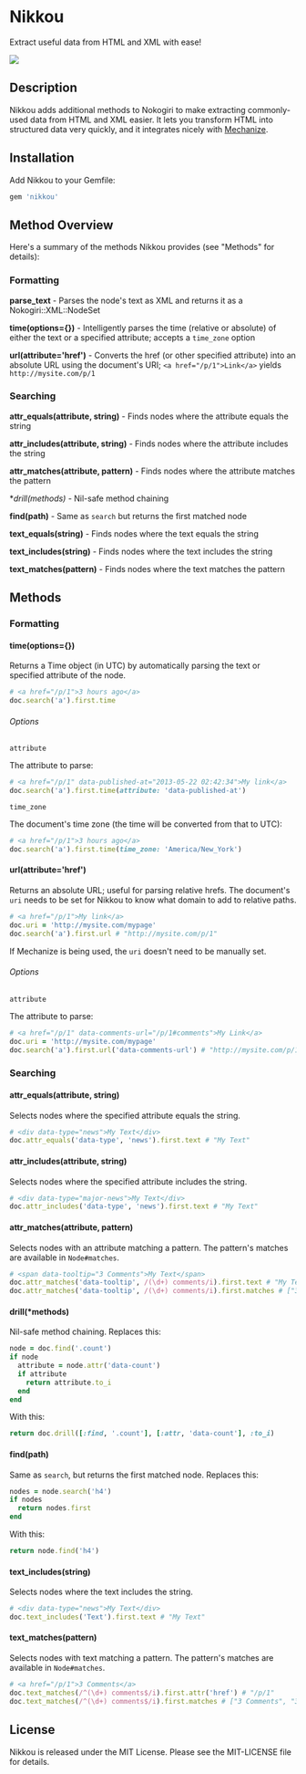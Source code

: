Nikkou
======
Extract useful data from HTML and XML with ease!

[<img src="https://secure.travis-ci.org/tombenner/nikkou.png" />](http://travis-ci.org/tombenner/nikkou)

Description
-----------

Nikkou adds additional methods to Nokogiri to make extracting commonly-used data from HTML and XML easier. It lets you transform HTML into structured data very quickly, and it integrates nicely with [Mechanize](https://github.com/sparklemotion/mechanize).

Installation
------------

Add Nikkou to your Gemfile:

```ruby
gem 'nikkou'
```

Method Overview
---------------

Here's a summary of the methods Nikkou provides (see "Methods" for details):

### Formatting

**parse_text** - Parses the node's text as XML and returns it as a Nokogiri::XML::NodeSet

**time(options={})** - Intelligently parses the time (relative or absolute) of either the text or a specified attribute; accepts a `time_zone` option

**url(attribute='href')** - Converts the href (or other specified attribute) into an absolute URL using the document's URI; `<a href="/p/1">Link</a>` yields `http://mysite.com/p/1`

### Searching

**attr_equals(attribute, string)** - Finds nodes where the attribute equals the string

**attr_includes(attribute, string)** - Finds nodes where the attribute includes the string
  
**attr_matches(attribute, pattern)** - Finds nodes where the attribute matches the pattern
  
**drill(*methods)** - Nil-safe method chaining
  
**find(path)** - Same as `search` but returns the first matched node

**text_equals(string)** - Finds nodes where the text equals the string
  
**text_includes(string)** - Finds nodes where the text includes the string
  
**text_matches(pattern)** - Finds nodes where the text matches the pattern

## Methods

### Formatting

#### time(options={})

Returns a Time object (in UTC) by automatically parsing the text or specified attribute of the node.

```ruby
# <a href="/p/1">3 hours ago</a>
doc.search('a').first.time
```

###### Options

`attribute`

The attribute to parse:

```ruby
# <a href="/p/1" data-published-at="2013-05-22 02:42:34">My link</a>
doc.search('a').first.time(attribute: 'data-published-at')
```

`time_zone`

The document's time zone (the time will be converted from that to UTC):

```ruby
# <a href="/p/1">3 hours ago</a>
doc.search('a').first.time(time_zone: 'America/New_York')
```

#### url(attribute='href')

Returns an absolute URL; useful for parsing relative hrefs. The document's `uri` needs to be set for Nikkou to know what domain to add to relative paths.

```ruby
# <a href="/p/1">My link</a>
doc.uri = 'http://mysite.com/mypage'
doc.search('a').first.url # "http://mysite.com/p/1"
```

If Mechanize is being used, the `uri` doesn't need to be manually set.

###### Options

`attribute`

The attribute to parse:

```ruby
# <a href="/p/1" data-comments-url="/p/1#comments">My Link</a>
doc.uri = 'http://mysite.com/mypage'
doc.search('a').first.url('data-comments-url') # "http://mysite.com/p/1#comments"
```

### Searching

#### attr_equals(attribute, string)

Selects nodes where the specified attribute equals the string.

```ruby
# <div data-type="news">My Text</div>
doc.attr_equals('data-type', 'news').first.text # "My Text"
```

#### attr_includes(attribute, string)

Selects nodes where the specified attribute includes the string.

```ruby
# <div data-type="major-news">My Text</div>
doc.attr_includes('data-type', 'news').first.text # "My Text"
```

#### attr_matches(attribute, pattern)

Selects nodes with an attribute matching a pattern. The pattern's matches are available in `Node#matches`.

```ruby
# <span data-tooltip="3 Comments">My Text</span>
doc.attr_matches('data-tooltip', /(\d+) comments/i).first.text # "My Text"
doc.attr_matches('data-tooltip', /(\d+) comments/i).first.matches # ["3 Comments", "3"]
```

#### drill(*methods)

Nil-safe method chaining. Replaces this:

```ruby
node = doc.find('.count')
if node
  attribute = node.attr('data-count')
  if attribute
    return attribute.to_i
  end
end
```

With this:

```ruby
return doc.drill([:find, '.count'], [:attr, 'data-count'], :to_i)
```

#### find(path)

Same as `search`, but returns the first matched node. Replaces this:

```ruby
nodes = node.search('h4')
if nodes
  return nodes.first
end
```

With this:

```ruby
return node.find('h4')
```

#### text_includes(string)

Selects nodes where the text includes the string.

```ruby
# <div data-type="news">My Text</div>
doc.text_includes('Text').first.text # "My Text"
```

#### text_matches(pattern)

Selects nodes with text matching a pattern. The pattern's matches are available in `Node#matches`.

```ruby
# <a href="/p/1">3 Comments</a>
doc.text_matches(/^(\d+) comments$/i).first.attr('href') # "/p/1"
doc.text_matches(/^(\d+) comments$/i).first.matches # ["3 Comments", "3"]
```

License
-------

Nikkou is released under the MIT License. Please see the MIT-LICENSE file for details.
